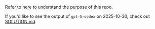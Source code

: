 Refer to [here](https://github.com/Griffin-Thomas/codex-versus-claude) to understand the purpose of this repo.

If you'd like to see the output of `gpt-5-codex` on 2025-10-30, check out [SOLUTION.md](SOLUTION.md).
